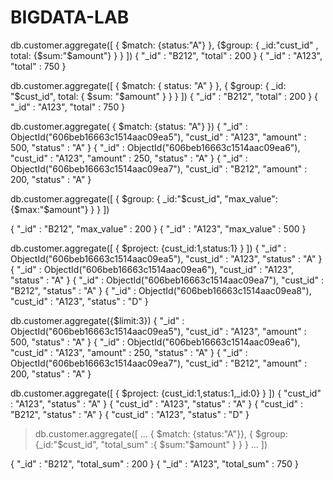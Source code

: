 # BIGDATA-LAB
db.customer.aggregate([ { $match: {status:"A"} }, {$group: { _id:"cust_id" , total: {$sum:"$amount"} } } ])
{ "_id" : "B212", "total" : 200 }
{ "_id" : "A123", "total" : 750 }



 db.customer.aggregate([
    { $match: { status: "A" } },
    { $group: { _id: "$cust_id", total: { $sum: "$amount" } } }
 ])
{ "_id" : "B212", "total" : 200 }
{ "_id" : "A123", "total" : 750 }




db.customer.aggregate( { $match: {status: "A"} })
{ "_id" : ObjectId("606beb16663c1514aac09ea5"), "cust_id" : "A123", "amount" : 500, "status" : "A" }
{ "_id" : ObjectId("606beb16663c1514aac09ea6"), "cust_id" : "A123", "amount" : 250, "status" : "A" }
{ "_id" : ObjectId("606beb16663c1514aac09ea7"), "cust_id" : "B212", "amount" : 200, "status" : "A" }




 db.customer.aggregate([
   { $group: { _id:"$cust_id", "max_value": {$max:"$amount"} } }
 ])

{ "_id" : "B212", "max_value" : 200 }
{ "_id" : "A123", "max_value" : 500 }



db.customer.aggregate([
 { $project: {cust_id:1,status:1} }
])
{ "_id" : ObjectId("606beb16663c1514aac09ea5"), "cust_id" : "A123", "status" : "A" }
{ "_id" : ObjectId("606beb16663c1514aac09ea6"), "cust_id" : "A123", "status" : "A" }
{ "_id" : ObjectId("606beb16663c1514aac09ea7"), "cust_id" : "B212", "status" : "A" }
{ "_id" : ObjectId("606beb16663c1514aac09ea8"), "cust_id" : "A123", "status" : "D" }



db.customer.aggregate({$limit:3})
{ "_id" : ObjectId("606beb16663c1514aac09ea5"), "cust_id" : "A123", "amount" : 500, "status" : "A" }
{ "_id" : ObjectId("606beb16663c1514aac09ea6"), "cust_id" : "A123", "amount" : 250, "status" : "A" }
{ "_id" : ObjectId("606beb16663c1514aac09ea7"), "cust_id" : "B212", "amount" : 200, "status" : "A" }



 db.customer.aggregate([
  { $project: {cust_id:1,status:1,_id:0} }
 ])
{ "cust_id" : "A123", "status" : "A" }
{ "cust_id" : "A123", "status" : "A" }
{ "cust_id" : "B212", "status" : "A" }
{ "cust_id" : "A123", "status" : "D" }



> db.customer.aggregate([
...  { $match: {status:"A"}}, { $group: {_id:"$cust_id", "total_sum" :{ $sum:"$amount" } } }
... ])

{ "_id" : "B212", "total_sum" : 200 }
{ "_id" : "A123", "total_sum" : 750 }


